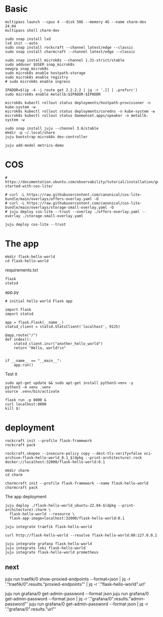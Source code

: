 # Basic
```
multipass launch --cpus 4 --disk 50G --memory 4G --name charm-dev 24.04
multipass shell charm-dev

sudo snap install lxd
lxd init --auto
sudo snap install rockcraft --channel latest/edge --classic
sudo snap install charmcraft --channel latest/edge --classic

sudo snap install microk8s --channel 1.31-strict/stable
sudo adduser $USER snap_microk8s
newgrp snap_microk8s
sudo microk8s enable hostpath-storage
sudo microk8s enable registry
# sudo microk8s enable ingress

IPADDR=$(ip -4 -j route get 2.2.2.2 | jq -r '.[] | .prefsrc')
sudo microk8s enable metallb:$IPADDR-$IPADDR

microk8s kubectl rollout status deployments/hostpath-provisioner -n kube-system -w
microk8s kubectl rollout status deployments/coredns -n kube-system -w
microk8s kubectl rollout status daemonset.apps/speaker -n metallb-system -w

sudo snap install juju --channel 3.6/stable
mkdir -p ~/.local/share
juju bootstrap microk8s dev-controller

juju add-model metrics-demo
```

# COS

```
# https://documentation.ubuntu.com/observability/tutorial/installation/getting-started-with-cos-lite/

# curl -L https://raw.githubusercontent.com/canonical/cos-lite-bundle/main/overlays/offers-overlay.yaml -O
# curl -L https://raw.githubusercontent.com/canonical/cos-lite-bundle/main/overlays/storage-small-overlay.yaml -O
# juju deploy cos-lite --trust --overlay ./offers-overlay.yaml --overlay ./storage-small-overlay.yaml

juju deploy cos-lite --trust
```


# The app
```
mkdir flask-hello-world
cd flask-hello-world
```

requirements.txt
```
flask
statsd
```

app.py
```
# initial hello world Flask app

import flask
import statsd

app = flask.Flask(__name__)
statsd_client = statsd.StatsClient('localhost', 9125)

@app.route("/")
def index():
    statsd_client.incr("another_hello_world")
    return "Hello, world!\n"


if __name__ == "__main__":
    app.run()

```

Test it
```
sudo apt-get update && sudo apt-get install python3-venv -y
python3 -m venv .venv
source .venv/bin/activate

flask run -p 8000 &
curl localhost:8000
kill $!
```


# deployment
```
rockcraft init --profile flask-framework
rockcraft pack

rockcraft.skopeo --insecure-policy copy --dest-tls-verify=false oci-archive:flask-hello-world_0.1_$(dpkg --print-architecture).rock   docker://localhost:32000/flask-hello-world:0.1

mkdir charm
cd charm

charmcraft init --profile flask-framework --name flask-hello-world
charmcraft pack
```

The app deployment
```
juju deploy ./flask-hello-world_ubuntu-22.04-$(dpkg --print-architecture).charm \
  flask-hello-world --resource \
  flask-app-image=localhost:32000/flask-hello-world:0.1

juju integrate traefik flask-hello-world

curl http://flask-hello-world --resolve flask-hello-world:80:127.0.0.1

juju integrate grafana flask-hello-world
juju integrate loki flask-hello-world
juju integrate flask-hello-world prometheus

```

## next
juju run traefik/0 show-proxied-endpoints --format=json | jq -r '."traefik/0".results."proxied-endpoints"'  | jq -r  '."flask-hello-world".url'


juju run grafana/0 get-admin-password --format json
juju run grafana/0 get-admin-password --format json | jq -r '."grafana/0".results."admin-password"'
juju run grafana/0 get-admin-password --format json | jq -r '."grafana/0".results."url"'

